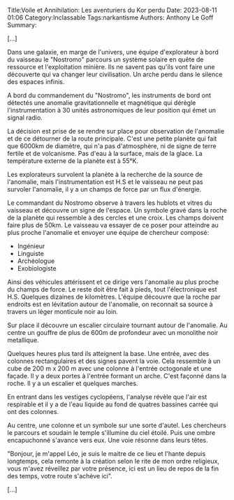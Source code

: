 Title:Voile et Annihilation: Les aventuriers du Kor perdu
Date: 2023-08-11 01:06
Category:Inclassable
Tags:narkantisme
Authors: Anthony Le Goff
Summary:

[...]

Dans une galaxie, en marge de l'univers, une équipe d'explorateur à bord du vaisseau le "Nostromo" parcours un système solaire en quête de ressource et l'exploitation minière. Ils ne savent pas qu'ils vont faire une découverte qui va changer leur civilisation. Un arche perdu dans le silence des espaces infinis.

A bord du commandement du "Nostromo", les instruments de bord ont détectés une anomalie gravitationnelle et magnétique qui dérègle l'instrumentation à 30 unités astronomiques de leur position qui émet un signal radio.

La décision est prise de se rendre sur place pour observation de l'anomalie et de ce détourner de la route principale. C'est une petite planète qui fait que 6000km de diamètre, qui n'a pas d'atmosphère, ni de signe de terre fertile et de volcanisme. Pas d'eau à la surface, mais de la glace. La température externe de la planète est à 55°K. 

Les explorateurs survolent la planète à la recherche de la source de l'anomalie, mais l'instrumentation est H.S et le vaisseau ne peut pas survoler l'anomalie, il y a un champs de force par un flux d'énergie. 

Le commandant du Nostromo observe à travers les hublots et vitres du vaisseau et découvre un signe de l'espace. Un symbole gravé dans la roche de la planète qui ressemble à des cercles et une croix. Les champs doivent faire plus de 50km. Le vaisseau va essayer de ce poser pour atteindre au plus proche l'anomalie et envoyer une équipe de chercheur composé:

* Ingénieur
* Linguiste
* Archéologue
* Exobiologiste

Ainsi des véhicules attérissent et ce dirige vers l'anomalie au plus proche du champs de force. Le reste doit être fait à pieds, tout l'électronique est H.S. Quelques dizaines de kilomètres. L'équipe découvre que la roche par endroits est en lévitation autour de l'anomalie, on reconnait sa source à travers un léger monticule noir au loin.

Sur place il découvre un escalier circulaire tournant autour de l'anomalie. Au centre un gouffre de plus de 600m de profondeur avec un monolithe noir metallique. 

Quelques heures plus tard ils atteignent la base. Une entrée, avec des colonnes rectangulaires et des signes pavent la voie. Cela ressemble à un cube de 200 m x 200 m avec une colonne à l'entrée octogonale et une façade. Il y a deux portes à l'entrée formant un arche. C'est façonné dans la roche. Il y a un escalier et quelques marches.

En entrant dans les vestiges cyclopéens, l'analyse révèle que l'air est respirable et il y a de l'eau liquide au fond de quatres bassines carrée qui ont des colonnes.

Au centre, une colonne et un symbole sur une sorte d'autel. Les chercheurs le parcours et soudain le temple s'illumine du ciel étoilé. Puis une ombre encapuchonné s'avance vers eux. Une voie résonne dans leurs têtes.

"Bonjour, je m'appel Léo, je suis le maitre de ce lieu et l'hante depuis longtemps, cela remonte à la création selon le rite de mon ordre religieux, vous m'avez réveillez par votre présence, ici est un lieu de repos de la fin des temps, votre route s'achève ici". 

[...]
